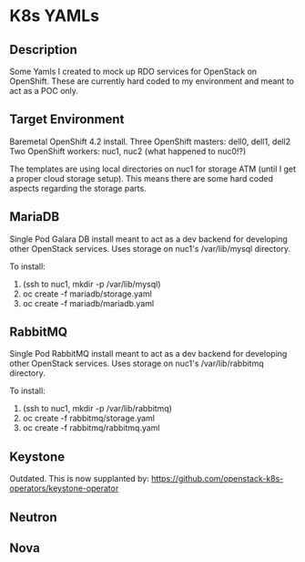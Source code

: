 K8s YAMLs
=========

Description
-----------

Some Yamls I created to mock up RDO services for OpenStack on OpenShift. These are currently hard coded to my environment and meant to act as a POC only.


Target Environment
------------------

Baremetal OpenShift 4.2 install.
Three OpenShift masters: dell0, dell1, dell2
Two OpenShift workers:  nuc1, nuc2 (what happened to nuc0!?)

The templates are using local directories on nuc1 for storage ATM (until I get a proper cloud storage setup). This means there are some hard coded aspects regarding the storage parts.

MariaDB
-------
Single Pod Galara DB install meant to act as a dev backend for developing other OpenStack services. Uses storage on nuc1's /var/lib/mysql directory.

To install:
1. (ssh to nuc1, mkdir -p /var/lib/mysql)
2. oc create -f mariadb/storage.yaml
3. oc create -f mariadb/mariadb.yaml

RabbitMQ
--------
Single Pod RabbitMQ install meant to act as a dev backend for developing other OpenStack services. Uses storage on nuc1's /var/lib/rabbitmq directory.

To install:
1. (ssh to nuc1, mkdir -p /var/lib/rabbitmq)
2. oc create -f rabbitmq/storage.yaml
3. oc create -f rabbitmq/rabbitmq.yaml

Keystone
--------
Outdated. This is now supplanted by: https://github.com/openstack-k8s-operators/keystone-operator

Neutron
-------

Nova
----
